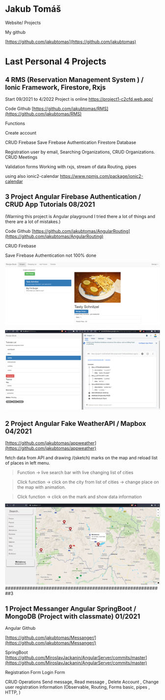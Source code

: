 # Jakub Tomáš 
Website/ Projects 


My github 

[https://github.com/jakubtomas](https://github.com/jakubtomas)


# Last Personal 4 Projects
##  4 RMS (Reservation Management System ) / Ionic Framework, Firestore, Rxjs 
Start 09/2021 to 4/2022
Project is online https://project1-c2cfd.web.app/


Code Github
[https://github.com/jakubtomas/RMS](https://github.com/jakubtomas/RMS)


Functions 

Create account 

CRUD Firebase 
Save 
Firebase Authentication 
Firestore Database 

Registration user by email,
Searching Organizations,
CRUD Organizations.
CRUD Meetings

Validation forms
Working with rxjs, stream of data 
Routing, pipes 

using also  ionic2-calendar
https://www.npmjs.com/package/ionic2-calendar


##  3 Project  Angular Firebase Authentication / CRUD App Tutorials 08/2021
(Warning this project is Angular playground I tried there a lot of things and there are a lot of mistakes.)

Code Github
[https://github.com/jakubtomas/AngularRouting](https://github.com/jakubtomas/AngularRouting)


CRUD Firebase 

Save 
Firebase Authentication not 100% done

![Firebase](/images/three.png)


![Firebase 2](/images/firebase.png)

##  2 Project  Angular Fake WeatherAPI / Mapbox 04/2021
[https://github.com/jakubtomas/appweather](https://github.com/jakubtomas/appweather)


fetch data from API and drawing /(sketch) marks on the map and reload list of places in left menu.

> Function -> live search bar with  live changing list of cities  

> Click function -> click on the city from list of cities -> change place on the map with animation.

> Click function  -> click on the mark and show data information 


![GitHub Logo](/images/weather.png)
 ##########################################################3

## 1 Project  Messanger Angular SpringBoot / MongoDB (Project with classmate) 01/2021
Angular Github

[https://github.com/jakubtomas/Messanger/](https://github.com/jakubtomas/Messanger/)


SpringBoot 
[https://github.com/MiroslavJackanin/AngularServer/commits/master](https://github.com/MiroslavJackanin/AngularServer/commits/master)

Registration Form
Login Form

CRUD Operations
Send message, Read message , Delete Account , Change user registration information
(Observable, Routing, Forms basic, pipes , HTTP, )

